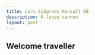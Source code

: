 ```yaml
---
title: Lars Sjögreen Konsult AB
description: A loose cannon
layout: post
---
```


## Welcome traveller
